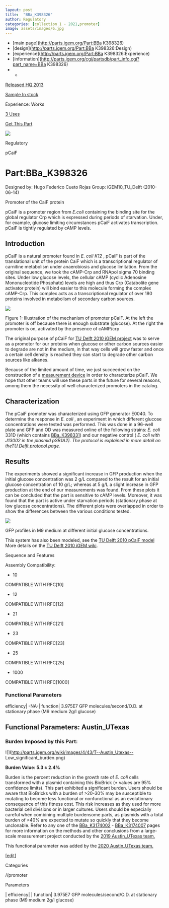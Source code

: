 ```yaml
---
layout: post
title:  "BBa_K398326"
author: Regulatory
categories: [collection 1 - 2021,promoter] 
image: assets/images/6.jpg
---
```



  * [main page](http://parts.igem.org/Part:BBa K398326)
  * [design](http://parts.igem.org/Part:BBa K398326:Design)
  * [experience](http://parts.igem.org/Part:BBa K398326:Experience)
  * [information](http://parts.igem.org/cgi/partsdb/part_info.cgi?part_name=BBa K398326)
  *   * 

[Released HQ 2013](http://parts.igem.org/Help:Part_Status_Box)

[Sample In stock](http://parts.igem.org/Help:Part_Status_Box)

Experience: Works

[3 Uses](http://parts.igem.org/partsdb/uses.cgi?part=BBa_K398326)

[ Get This Part](http://parts.igem.org/partsdb/get_part.cgi?part=BBa_K398326)

![](http://parts.igem.org/images/partbypart/icon_regulatory.png)

Regulatory

pCaiF

# Part:BBa_K398326

Designed by: Hugo Federico Cueto Rojas   Group: iGEM10_TU_Delft   (2010-06-14)

Promoter of the CaiF protein

pCaiF is a promoter region from _E.coli_ containing the binding site for the
global regulator Crp which is expressed during periods of starvation. Under,
for example, glucose limiting circumstances pCaiF activates transcription.
pCaiF is tightly regulated by cAMP levels.

## Introduction

pCaiF is a natural promoter found in _E. coli K12_ , pCaiF is part of the
translational unit of the protein CaiF which is a transcriptional regulator of
carnitine metabolism under anaerobiosis and glucose limitation. From the
original sequence, we took the cAMP-Crp and RNApol sigma 70 binding sites.
Under low glucose levels, the cellular cAMP (cyclic Adenosine Mononucleotide
Phosphate) levels are high and thus Crp (Catabolite gene activator protein)
will bind easier to this molecule forming the complex cAMP-Crp. This complex
acts as a transcriptional regulator of over 180 proteins involved in
metabolism of secondary carbon sources.

[![](/wiki/images/thumb/5/50/PCaif.png/600px-PCaif.png)](/File:PCaif.png)

[](/File:PCaif.png "Enlarge")

Figure 1: Illustration of the mechanism of promoter pCaiF. At the left the
promoter is off because there is enough substrate (glucose). At the right the
promoter is on, activated by the presence of cAMP/crp

The original purpose of pCaiF for [TU Delft 2010 iGEM
project](http://2010.igem.org/Team:TU_Delft/Project/sensing) was to serve as a
promotor for our proteins when glucose or other carbon sources easier to
degrade are not in the medium, in that way cells will grow faster and once a
certain cell density is reached they can start to degrade other carbon sources
like alkanes.

Because of the limited amount of time, we just succeeded on the construction
of a [measurement device](/Part:BBa_K398331 "Part:BBa K398331") in order to
characterize pCaiF. We hope that other teams will use these parts in the
future for several reasons, among them the necessity of well characterized
promoters in the catalog.

## Characterization

The pCaiF promoter was characterized using GFP generator E0040. To determine
the response in _E. coli_ , an experiment in which different glucose
concentrations were tested was performed. This was done in a 96-well plate and
GFP and OD was measured online of the following strains: _E. coli_ 331D (which
contains [BBa_K398331](http://parts.igem.org/Part:BBa_K398331)) and our
negative control ( _E. coli with J13002 in the plasmid pSB1A2). The protocol
is explained in more detail on the[TU Delft protocol
page](http://2010.igem.org/Team:TU_Delft#page=Notebook/protocols&anchor=pCaiF_characterization_experiment)._

## Results

The experiments showed a significant increase in GFP production when the
initial glucose concentration was 2 g/L compared to the result for an initial
glucose concentration of 10 g/L; whereas at 5 g/L a slight increase in GFP
production at the end of our measurements was found. From these plots it can
be concluded that the part is sensitive to cAMP levels. Moreover, it was found
that the part is active under starvation periods (stationary phase at low
glucose concentrations). The different plots were overlapped in order to show
the differences between the various conditions tested.

[![](/wiki/images/5/51/TU_Delft_pCaiF_glucose.jpg)](/File:TU_Delft_pCaiF_glucose.jpg)

[](/File:TU_Delft_pCaiF_glucose.jpg "Enlarge")

GFP profiles in M9 medium at different initial glucose concentrations.

  
This system has also been modeled, see the [TU Delft 2010 pCaiF
model](http://2010.igem.org/Team:TU_Delft/Modeling/pcaif-model) More details
on the [TU Delft 2010 iGEM
wiki](http://2010.igem.org/Team:TU_Delft/Project/sensing).

Sequence and Features

  

Assembly Compatibility:

  * 10

COMPATIBLE WITH RFC[10]

  * 12

COMPATIBLE WITH RFC[12]

  * 21

COMPATIBLE WITH RFC[21]

  * 23

COMPATIBLE WITH RFC[23]

  * 25

COMPATIBLE WITH RFC[25]

  * 1000

COMPATIBLE WITH RFC[1000]

  

### Functional Parameters

efficiency| -NA-| function| 3.975E7 GFP molecules/second/O.D. at stationary
phase (M9 medium 2g/l glucose)

  

## Functional Parameters: Austin_UTexas

### Burden Imposed by this Part:

![](http://parts.igem.org/wiki/images/4/43/T--Austin_Utexas--
Low_significant_burden.png)

**Burden Value: 5.3 ± 2.4%**

Burden is the percent reduction in the growth rate of _E. coli_ cells
transformed with a plasmid containing this BioBrick (± values are 95%
confidence limits). This part exhibited a significant burden. Users should be
aware that BioBricks with a burden of >20-30% may be susceptible to mutating
to become less functional or nonfunctional as an evolutionary consequence of
this fitness cost. This risk increases as they used for more bacterial cell
divisions or in larger cultures. Users should be especially careful when
combining multiple burdensome parts, as plasmids with a total burden of >40%
are expected to mutate so quickly that they become unclonable. Refer to any
one of the [BBa_K3174002](http://parts.igem.org/Part:BBa_K3174002) \-
[BBa_K3174007](http://parts.igem.org/Part:BBa_K3174007) pages for more
information on the methods and other conclusions from a large-scale
measurement project conducted by the [2019 Austin_UTexas
team.](https://2019.igem.org/Team:Austin_UTexas)

This functional parameter was added by the [2020 Austin_UTexas
team.](https://2020.igem.org/Team:Austin_UTexas/Contribution)

[[edit](http://parts.igem.org/partsdb/part_info.cgi?part_name=BBa_K398326)]

Categories

//promoter

Parameters

| efficiency| | function| 3.975E7 GFP molecules/second/O.D. at stationary
phase (M9 medium 2g/l glucose)

